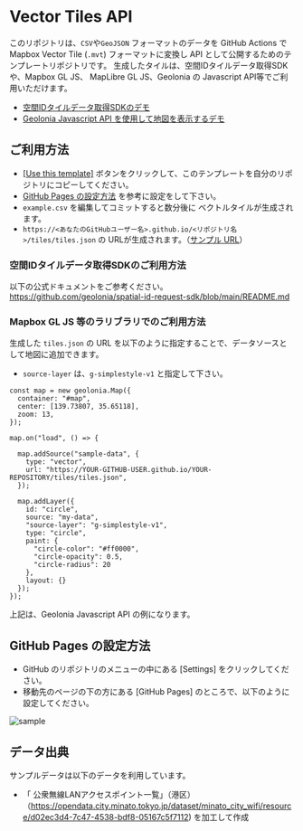 # Vector Tiles API

このリポジトリは、`CSV`や`GeoJSON` フォーマットのデータを GitHub Actions で Mapbox Vector Tile (`.mvt`) フォーマットに変換し API として公開するためのテンプレートリポジトリです。
生成したタイルは、空間IDタイルデータ取得SDKや、Mapbox GL JS、 MapLibre GL JS、Geolonia の Javascript API等でご利用いただけます。

* [空間IDタイルデータ取得SDKのデモ](https://geolonia.github.io/spatial-id-request-sdk/)
* [Geolonia Javascript API を使用して地図を表示するデモ](https://codepen.io/naogify/pen/OJZGRQY) 


## ご利用方法

* [[Use this template]](https://github.com/naogify/vector-tiles-api/generate) ボタンをクリックして、このテンプレートを自分のリポジトリにコピーしてください。
* [GitHub Pages の設定方法](#github-pages-%E3%81%AE%E8%A8%AD%E5%AE%9A%E6%96%B9%E6%B3%95) を参考に設定をして下さい。
* `example.csv` を編集してコミットすると数分後に ベクトルタイルが生成されます。
* `https://<あなたのGitHubユーザー名>.github.io/<リポジトリ名>/tiles/tiles.json` の URLが生成されます。（[サンプル URL](https://geolonia.github.io/vector-tiles-api/tiles/tiles.json)）

### 空間IDタイルデータ取得SDKのご利用方法

以下の公式ドキュメントをご参考ください。  
https://github.com/geolonia/spatial-id-request-sdk/blob/main/README.md


### Mapbox GL JS 等のラリブラリでのご利用方法

生成した `tiles.json` の URL を以下のように指定することで、データソースとして地図に追加できます。

* `source-layer` は、`g-simplestyle-v1` と指定して下さい。

```
const map = new geolonia.Map({
  container: "#map",
  center: [139.73807, 35.65118],
  zoom: 13,
});

map.on("load", () => {

  map.addSource("sample-data", {
    type: "vector",
    url: "https://YOUR-GITHUB-USER.github.io/YOUR-REPOSITORY/tiles/tiles.json",
  });

  map.addLayer({
    id: "circle",
    source: "my-data",
    "source-layer": "g-simplestyle-v1",
    type: "circle",
    paint: {
      "circle-color": "#ff0000",
      "circle-opacity": 0.5,
      "circle-radius": 20
    },
    layout: {}
  });
});
```
上記は、Geolonia Javascript API の例になります。


## GitHub Pages の設定方法

* GitHub のリポジトリのメニューの中にある [Settings] をクリックしてください。
* 移動先のページの下の方にある [GitHub Pages] のところで、以下のように設定してください。

![sample](https://user-images.githubusercontent.com/8760841/195016374-3630ae80-b170-4d87-8e3d-88f5408e7a7b.png)

## データ出典

サンプルデータは以下のデータを利用しています。
- 「 公衆無線LANアクセスポイント一覧」（港区）（https://opendata.city.minato.tokyo.jp/dataset/minato_city_wifi/resource/d02ec3d4-7c47-4538-bdf8-05167c5f7112) を加工して作成
